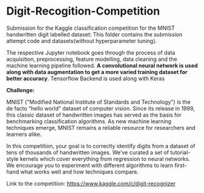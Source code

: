 # Digit-Recogition-Competition

Submission for the Kaggle classification competition for the MNIST handwritten digit labelled dataset: This folder contains the submission attempt code and datasets(without hyperparameter tuning).

The respective Jupyter notebook goes through the process of data acquisition, preprocessing, feature modelling, data cleaning and the machine learning pipeline followed. <b>A convolutional neural network is used along with data augmentation to get a more varied training dataset for better accuracy</b>. Tensorflow Backend is used along with Keras

<b>Challenge:</b>

MNIST ("Modified National Institute of Standards and Technology") is the de facto “hello world” dataset of computer vision. Since its release in 1999, this classic dataset of handwritten images has served as the basis for benchmarking classification algorithms. As new machine learning techniques emerge, MNIST remains a reliable resource for researchers and learners alike.

In this competition, your goal is to correctly identify digits from a dataset of tens of thousands of handwritten images. We’ve curated a set of tutorial-style kernels which cover everything from regression to neural networks. We encourage you to experiment with different algorithms to learn first-hand what works well and how techniques compare.

Link to the competition: https://www.kaggle.com/c/digit-recognizer
